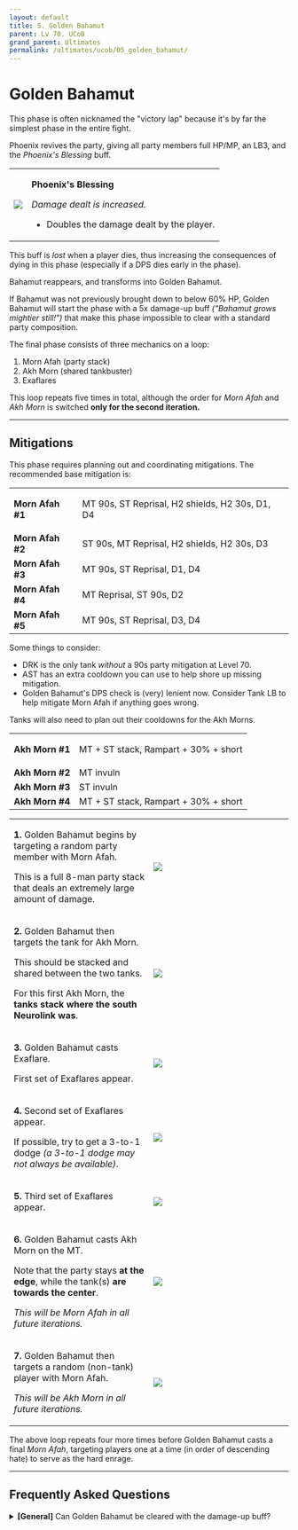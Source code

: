 ```yaml
---
layout: default
title: 5. Golden Bahamut
parent: Lv 70. UCoB
grand_parent: Ultimates
permalink: /ultimates/ucob/05_golden_bahamut/
---
```


# Golden Bahamut

This phase is often nicknamed the "victory lap" because it's by far the
simplest phase in the entire fight.

Phoenix revives the party, giving all party members full HP/MP, an LB3, and
the *Phoenix's Blessing* buff.

<table>
  <tr>
    <td style="text-align:center">
      <img src="{{site.baseurl}}/assets/images/ultimates/ucob/05/phoenix_blessing.png">
    </td>
    <td>
      <p><b>Phoenix's Blessing</b></p>
      <p><em>Damage dealt is increased.</em></p>
      <ul>
        <li>Doubles the damage dealt by the player.</li>
      </ul>
    </td>
  </tr>
</table>

This buff is *lost* when a player dies, thus increasing the consequences of
dying in this phase (especially if a DPS dies early in the phase).

Bahamut reappears, and transforms into Golden Bahamut.

If Bahamut was not previously brought down to below 60% HP, Golden Bahamut will 
start the phase with a 5x damage-up buff *("Bahamut grows mightier still!")*
that make this phase impossible to clear with a standard party composition.

The final phase consists of three mechanics on a loop:

1. Morn Afah (party stack)
2. Akh Morn (shared tankbuster)
3. Exaflares

This loop repeats five times in total, although the order for *Morn Afah* and 
*Akh Morn* is switched **only for the second iteration.**

---

## Mitigations

This phase requires planning out and coordinating mitigations. The recommended 
base mitigation is:

<table>
  <tr>
    <td><b>Morn Afah #1</b></td>
    <td><p>MT 90s, ST Reprisal, H2 shields, H2 30s, D1, D4</p></td>
  </tr>
  <tr>
    <td><b>Morn Afah #2</b></td>
    <td>ST 90s, MT Reprisal, H2 shields, H2 30s, D3</td>
  </tr>
  <tr>
    <td><b>Morn Afah #3</b></td>
    <td>MT 90s, ST Reprisal, D1, D4</td>
  </tr>
  <tr>
    <td><b>Morn Afah #4</b></td>
    <td>MT Reprisal, ST 90s, D2</td>
  </tr>
  <tr>
    <td><b>Morn Afah #5</b></td>
    <td>MT 90s, ST Reprisal, D3, D4</td>
  </tr>
</table>

Some things to consider:

- DRK is the only tank *without* a 90s party mitigation at Level 70.
- AST has an extra cooldown you can use to help shore up missing mitigation.
- Golden Bahamut's DPS check is (very) lenient now. Consider Tank LB to help 
  mitigate Morn Afah if anything goes wrong.

Tanks will also need to plan out their cooldowns for the Akh Morns.

<table>
  <tr>
    <td><b>Akh Morn #1</b></td>
    <td><p>MT + ST stack, Rampart + 30% + short</p></td>
  </tr>
  <tr>
    <td><b>Akh Morn #2</b></td>
    <td>MT invuln</td>
  </tr>
  <tr>
    <td><b>Akh Morn #3</b></td>
    <td>ST invuln</td>
  </tr>
  <tr>
    <td><b>Akh Morn #4</b></td>
    <td>MT + ST stack, Rampart + 30% + short</td>
  </tr>
</table>

<table>
  <tr>
    <td width="50%">
      <p><b>1.</b> Golden Bahamut begins by targeting a random party member 
      with Morn Afah.</p>
      <p>This is a full 8-man party stack that deals an extremely large amount
      of damage.</p>
    </td>
    <td>
      <img src="{{site.baseurl}}/assets/images/ultimates/ucob/05/golden_bahamut_01.jpg">
    </td>
  </tr>
  <tr>
    <td>
      <p><b>2.</b> Golden Bahamut then targets the tank for Akh Morn.</p>
      <p>This should be stacked and shared between the two tanks.</p>
      <p>For this first Akh Morn, the <b>tanks stack where the south Neurolink
      was</b>.</p>
    </td>
    <td>
      <img src="{{site.baseurl}}/assets/images/ultimates/ucob/05/golden_bahamut_02.jpg">
    </td>
  </tr>
  <tr>
    <td>
      <p><b>3.</b> Golden Bahamut casts Exaflare.</p>
      <p>First set of Exaflares appear.</p>
    </td>
    <td>
      <img src="{{site.baseurl}}/assets/images/ultimates/ucob/05/golden_bahamut_03.jpg">
    </td>
  </tr>
  <tr>
    <td>
      <p><b>4.</b> Second set of Exaflares appear.</p>
      <p>If possible, try to get a 3-to-1 dodge <em>(a 3-to-1 dodge may not always be available)</em>.</p>
    </td>
    <td>
      <img src="{{site.baseurl}}/assets/images/ultimates/ucob/05/golden_bahamut_04.jpg">
    </td>
  </tr>
  <tr>
    <td>
      <p><b>5.</b> Third set of Exaflares appear.</p>
    </td>
    <td>
      <img src="{{site.baseurl}}/assets/images/ultimates/ucob/05/golden_bahamut_05.jpg">
    </td>
  </tr>
  <tr>
    <td>
      <p><b>6.</b> Golden Bahamut casts Akh Morn on the MT.</p>
      <p>Note that the party stays <b>at the edge</b>, while the tank(s) <b>are towards the center</b>.</p>
      <p><em>This will be Morn Afah in all future iterations.</em></p>
    </td>
    <td>
      <img src="{{site.baseurl}}/assets/images/ultimates/ucob/05/golden_bahamut_06.jpg">
    </td>
  </tr>
  <tr>
    <td>
      <p><b>7.</b> Golden Bahamut then targets a random (non-tank) player with Morn Afah.</p>
      <p><em>This will be Akh Morn in all future iterations.</em></p>
    </td>
    <td>
      <img src="{{site.baseurl}}/assets/images/ultimates/ucob/05/golden_bahamut_07.jpg">
    </td>
  </tr>
</table>

The above loop repeats four more times before Golden Bahamut casts a final 
*Morn Afah*, targeting players one at a time (in order of descending hate) to 
serve as the hard enrage.

---

## Frequently Asked Questions

<details markdown=block>
<summary>
  <b>[General]</b> Can Golden Bahamut be cleared with the damage-up buff?
</summary>
<table>
  <tr>
    <td>
      <p>Yes, in the sense that it's been done.</p>
      {% include youtube.html id="0ivLvPhZ7DQ" %}
      <p>It took a party of five tanks cycling through Golden Bahamut just
      to survive the auto-attacks, all of which will one-shot a tank (it
      deals about 150% of a tank's max HP!). Golden Bahamut's auto-attacks
      can also crit, which would practically one-shot a tank through full
      mitigation and shields.</p>
      <p>Four tanks would invuln the four <em>Akh Morn</em>s, with heavy
      shielding (SCH + SGE) and a Tank LB3 to survive every other <em>Morn
      Afah</em>, sacrificing the stack target for the ones in between.</p>
      <p>Success was heavily dependent on RNG- recovering from a tank dying to
      <em>Morn Afah</em> without having cycled in to mitigate Golden Bahamut's
      auto-attacks, was extremely difficult to impossible in some scenarios.</p>
    </td>
  </tr>
</table>
</details>

<script data-goatcounter="https://tuufless.goatcounter.com/count"
        async src="//gc.zgo.at/count.js"></script>
